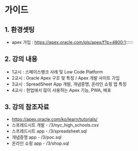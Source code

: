 # 가이드

## 1. 환경셋팅
* apex 가입 : https://apex.oracle.com/pls/apex/f?p=4800:1::::::


## 2. 강의 내용
*  1교시 : 스페이스뱅크 사례 및 Low Code Platform 
*  2교시 : Oracle Apex 구조 및 특징 / Apex 개발 사이트 가입
*  3교시 : SpreadSheet App 개발, 개념증명, 온라인 쇼핑 앱 특징
*  4교시 : 현업에서 많이 사용하는 Apex 기능, PWA, 배포


## 3. 강의 참조자료
*  https://apex.oracle.com/ko/learn/tutorials/
*	스프레드시트 개발 - /3/nyc_high_schools.csv
*	스프레드시트 app - /3/spreadsheet.sql
*	개념증명 app - /3/poc.sql
*	온라인 쇼핑 app - /3/shop.sql